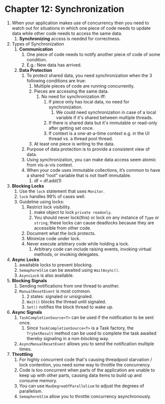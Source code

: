 # Chapter 12: Synchronization

1. When your application makes use of concurrency then you need to watch out for situations in which one piece of code needs to update data while other code needs to access the same data.
   1. __Synchronizing__ access is needed for correctness.
2. Types of Synchronization
   1. __Communication__
      1. One piece of code needs to notify another piece of code of some condition. 
      2. E.g.: New data has arrived.
   2. __Data Protection__
      1. To protect shared data, you need synchronization when the 3 following conditions are true:
         1. Multiple pieces of code are running concurrently.
         2. Pieces are accessing the same data.
            1. No need for synchronization iff:
               1. If piece only has local data, no need for synchronization.
                  1. We could need synchronization in case of a local variable if it's shared between multiple threads.
               2. If there is shared data but it's immutable or read-only after getting set once.
               3. If context is a one-at-a-time context e.g. in the UI thread vs. a thread pool thread.
         3. At least one piece is writing to the data.
      2. Purpose of data protection is to provide a consistent view of data.
      3. Using synchronization, you can make data access seem atomic from vis-a-vis context.
      4. When your code uses immutable collections, it’s common to have a shared “root” variable that is not itself immutable.
         1. df = df.add(1)
3. __Blocking Locks__
   1. Use the ``lock`` statement that uses ``Monitor``.
   2. ``lock`` handles 99% of cases well.
   3. Guideline using locks:
      1. Restrict lock visibility.
         1. make object to lock ``private readonly``.
         2. You should never lock(this) or lock on any instance of ``Type`` or ``string``; these locks can cause deadlocks because they are accessible from other code.
      2. Document what the lock protects.
      3. Minimize code under lock.
      4. Never execute arbitrary code while holding a lock.
         1. Arbitrary code can include raising events, invoking virtual methods, or invoking delegates.
4. __Async Locks__
   1. awaitable locks to prevent blocking.
   2. ``SemaphoreSlim`` can be awaited using ``WaitAsync()``.
   3. ``AsyncLock`` is also available.
5. __Blocking Signals__
   1. Sending notifications from one thread to another.
   2. ``ManualResetEvent`` is most common.
      1. 2 states: signaled or unsignaled.
      2. ``Wait()`` blocks the thread until signaled.
      3. ``Set()`` notifies the block thread to wake up. 
6. __Async Signals__
   1. ``TaskCompletionSource<T>`` can be used if the notification to be sent once.
      1. Since ``TaskCompletionSource<T>`` is a Task factory, the ``TrySetResult`` method can be used to complete the task awaited thereby signaling in a non-blocking way.
   2. ``AsyncManualResetEvent`` allows you to send the notification multiple times.
7. __Throttling__
   1. For highly concurrent code that's causing threadpool starvation / lock contention, you need some way to throttle the concurrency.
   2. Code is too concurrent when parts of the application are unable to keep up with other parts, causing data items to build up and consume memory.
   3. You can use ``MaxDegreeOfParallelism`` to adjust the degrees of parallelism.
   4. ``SemaphoreSlim`` allow you to throttle concurrency asynchronously.
